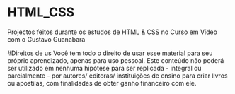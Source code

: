 # HTML_CSS
 Projectos feitos durante os estudos de HTML & CSS no Curso em Vídeo com o Gustavo Guanabara

#Direitos de us
Você tem todo o direito de usar esse material para seu próprio aprendizado, apenas para uso pessoal. Este conteúdo não poderá ser utilizado em nenhuma hipótese para ser replicada - integral ou parcialmente - por autores/ editoras/ instituições de ensino para criar livros ou apostilas, com finalidades de obter ganho financeiro com ele.
